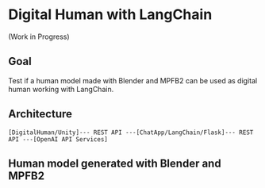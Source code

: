 # Digital Human with LangChain

(Work in Progress)

## Goal

Test if a human model made with Blender and MPFB2 can be used as digital human working with LangChain.

## Architecture

```
[DigitalHuman/Unity]--- REST API ---[ChatApp/LangChain/Flask]--- REST API ---[OpenAI API Services]
```

## Human model generated with Blender and MPFB2



